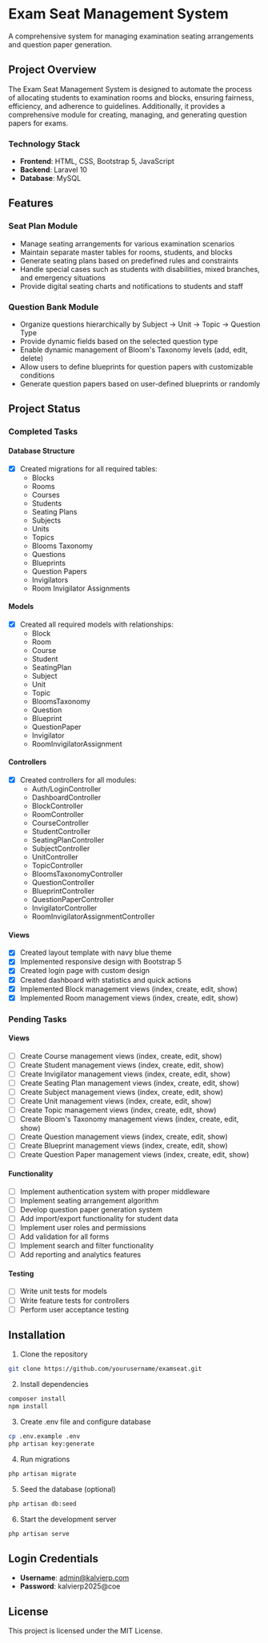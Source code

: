 # Exam Seat Management System

A comprehensive system for managing examination seating arrangements and question paper generation.

## Project Overview

The Exam Seat Management System is designed to automate the process of allocating students to examination rooms and blocks, ensuring fairness, efficiency, and adherence to guidelines. Additionally, it provides a comprehensive module for creating, managing, and generating question papers for exams.

### Technology Stack

- **Frontend**: HTML, CSS, Bootstrap 5, JavaScript
- **Backend**: Laravel 10
- **Database**: MySQL

## Features

### Seat Plan Module
- Manage seating arrangements for various examination scenarios
- Maintain separate master tables for rooms, students, and blocks
- Generate seating plans based on predefined rules and constraints
- Handle special cases such as students with disabilities, mixed branches, and emergency situations
- Provide digital seating charts and notifications to students and staff

### Question Bank Module
- Organize questions hierarchically by Subject → Unit → Topic → Question Type
- Provide dynamic fields based on the selected question type
- Enable dynamic management of Bloom's Taxonomy levels (add, edit, delete)
- Allow users to define blueprints for question papers with customizable conditions
- Generate question papers based on user-defined blueprints or randomly

## Project Status

### Completed Tasks

#### Database Structure
- [x] Created migrations for all required tables:
  - Blocks
  - Rooms
  - Courses
  - Students
  - Seating Plans
  - Subjects
  - Units
  - Topics
  - Blooms Taxonomy
  - Questions
  - Blueprints
  - Question Papers
  - Invigilators
  - Room Invigilator Assignments

#### Models
- [x] Created all required models with relationships:
  - Block
  - Room
  - Course
  - Student
  - SeatingPlan
  - Subject
  - Unit
  - Topic
  - BloomsTaxonomy
  - Question
  - Blueprint
  - QuestionPaper
  - Invigilator
  - RoomInvigilatorAssignment

#### Controllers
- [x] Created controllers for all modules:
  - Auth/LoginController
  - DashboardController
  - BlockController
  - RoomController
  - CourseController
  - StudentController
  - SeatingPlanController
  - SubjectController
  - UnitController
  - TopicController
  - BloomsTaxonomyController
  - QuestionController
  - BlueprintController
  - QuestionPaperController
  - InvigilatorController
  - RoomInvigilatorAssignmentController

#### Views
- [x] Created layout template with navy blue theme
- [x] Implemented responsive design with Bootstrap 5
- [x] Created login page with custom design
- [x] Created dashboard with statistics and quick actions
- [x] Implemented Block management views (index, create, edit, show)
- [x] Implemented Room management views (index, create, edit, show)

### Pending Tasks

#### Views
- [ ] Create Course management views (index, create, edit, show)
- [ ] Create Student management views (index, create, edit, show)
- [ ] Create Invigilator management views (index, create, edit, show)
- [ ] Create Seating Plan management views (index, create, edit, show)
- [ ] Create Subject management views (index, create, edit, show)
- [ ] Create Unit management views (index, create, edit, show)
- [ ] Create Topic management views (index, create, edit, show)
- [ ] Create Bloom's Taxonomy management views (index, create, edit, show)
- [ ] Create Question management views (index, create, edit, show)
- [ ] Create Blueprint management views (index, create, edit, show)
- [ ] Create Question Paper management views (index, create, edit, show)

#### Functionality
- [ ] Implement authentication system with proper middleware
- [ ] Implement seating arrangement algorithm
- [ ] Develop question paper generation system
- [ ] Add import/export functionality for student data
- [ ] Implement user roles and permissions
- [ ] Add validation for all forms
- [ ] Implement search and filter functionality
- [ ] Add reporting and analytics features

#### Testing
- [ ] Write unit tests for models
- [ ] Write feature tests for controllers
- [ ] Perform user acceptance testing

## Installation

1. Clone the repository
```bash
git clone https://github.com/yourusername/examseat.git
```

2. Install dependencies
```bash
composer install
npm install
```

3. Create .env file and configure database
```bash
cp .env.example .env
php artisan key:generate
```

4. Run migrations
```bash
php artisan migrate
```

5. Seed the database (optional)
```bash
php artisan db:seed
```

6. Start the development server
```bash
php artisan serve
```

## Login Credentials

- **Username**: admin@kalvierp.com
- **Password**: kalvierp2025@coe

## License

This project is licensed under the MIT License.

